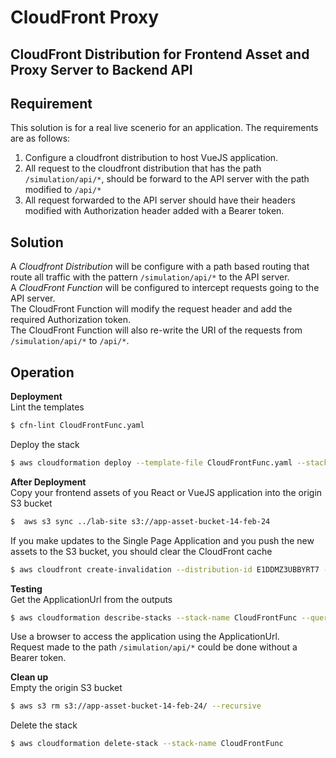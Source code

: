 # CloudFront Proxy

## CloudFront Distribution for Frontend Asset and Proxy Server to Backend API

## Requirement

This solution is for a real live scenerio for an application.
The requirements are as follows:

1. Configure a cloudfront distribution to host VueJS application.
2. All request to the cloudfront distribution that has the path `/simulation/api/*`, should be forward to the API server with the path modified to `/api/*`
3. All request forwarded to the API server should have their headers modified with Authorization header added with a Bearer token.

## Solution

A _Cloudfront Distribution_ will be configure with a path based routing that route all traffic with the pattern `/simulation/api/*` to the API server.  
A _CloudFront Function_ will be configured to intercept requests going to the API server.  
The CloudFront Function will modify the request header and add the required Authorization token.  
The CloudFront Function will also re-write the URI of the requests from `/simulation/api/*` to `/api/*`.

## Operation

**Deployment**  
Lint the templates

```bash
$ cfn-lint CloudFrontFunc.yaml
```

Deploy the stack

```bash
$ aws cloudformation deploy --template-file CloudFrontFunc.yaml --stack-name CloudFrontFunc --parameter-overrides file://secret-parameters.json
```

**After Deployment**  
Copy your frontend assets of you React or VueJS application into the origin S3 bucket

```bash
$  aws s3 sync ../lab-site s3://app-asset-bucket-14-feb-24
```

If you make updates to the Single Page Application and you push the new assets to the S3 bucket, you should clear the CloudFront cache

```bash
$ aws cloudfront create-invalidation --distribution-id E1DDMZ3UBBYRT7 --path / --no-cli-pager
```

**Testing**  
Get the ApplicationUrl from the outputs

```bash
$ aws cloudformation describe-stacks --stack-name CloudFrontFunc --query "Stacks[0].Outputs" --no-cli-pager
```

Use a browser to access the application using the ApplicationUrl.  
Request made to the path `/simulation/api/*` could be done without a Bearer token.

**Clean up**  
Empty the origin S3 bucket

```bash
$ aws s3 rm s3://app-asset-bucket-14-feb-24/ --recursive
```

Delete the stack

```bash
$ aws cloudformation delete-stack --stack-name CloudFrontFunc
```

